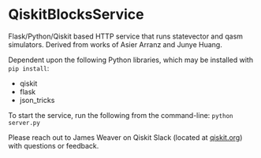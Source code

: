 # QiskitBlocksService

Flask/Python/Qiskit based HTTP service that runs statevector and qasm simulators. Derived from works of Asier Arranz and Junye Huang.

Dependent upon the following Python libraries, which may be installed with `pip install`:

- qiskit
- flask
- json_tricks

To start the service, run the following from the command-line:
`python server.py`

Please reach out to James Weaver on Qiskit Slack (located at [qiskit.org](http://qiskit.org)) with questions or feedback.